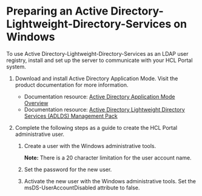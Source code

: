 # Preparing an Active Directory-Lightweight-Directory-Services on Windows

To use Active Directory-Lightweight-Directory-Services as an LDAP user registry, install and set up the server to communicate with your HCL Portal system.

1.  Download and install Active Directory Application Mode. Visit the product documentation for more information.

    -   Documentation resource: [Active Directory Application Mode Overview](https://docs.microsoft.com/en-us/previous-versions/windows/it-pro/windows-server-2012-r2-and-2012/hh831593(v=ws.11))
    -   Documentation resource: [Active Directory Lightweight Directory Services \(ADLDS\) Management Pack](https://www.microsoft.com/en-us/download/details.aspx?id=1451)
2.  Complete the following steps as a guide to create the HCL Portal administrative user.

    1.  Create a user with the Windows administrative tools.

        **Note:** There is a 20 character limitation for the user account name.

    2.  Set the password for the new user.

    3.  Activate the new user with the Windows administrative tools. Set the msDS-UserAccountDisabled attribute to false.



